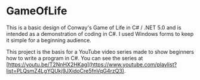 # GameOfLife

This is a basic design of Conway's Game of Life in C# / .NET 5.0 and is intended as a demonstration of coding in C#.
I used Windows forms to keep it simple for a beginning audience.

This project is the basis for a YouTube video series made to show beginners how to write a program in C#.  You can see the series at [https://youtu.be/T2NnHX2HKag](https://www.youtube.com/playlist?list=PLQsmZ4LgYQUkj9JXidoCre5fnVqG4rzQ3). 

